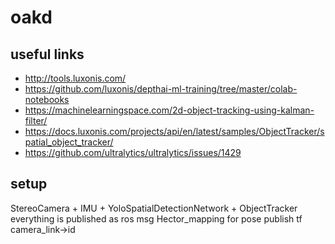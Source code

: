 # oakd
## useful links
* http://tools.luxonis.com/
* https://github.com/luxonis/depthai-ml-training/tree/master/colab-notebooks
* https://machinelearningspace.com/2d-object-tracking-using-kalman-filter/
* https://docs.luxonis.com/projects/api/en/latest/samples/ObjectTracker/spatial_object_tracker/
* https://github.com/ultralytics/ultralytics/issues/1429

## setup
StereoCamera + IMU + YoloSpatialDetectionNetwork + ObjectTracker
everything is published as ros msg
Hector_mapping for pose
publish tf camera_link->id
